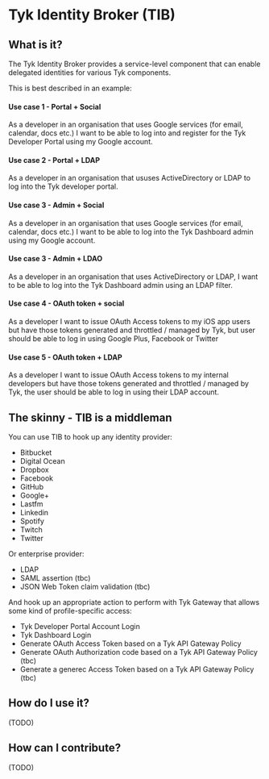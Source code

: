 Tyk Identity Broker (TIB)
=========================

## What is it?

The Tyk Identity Broker provides a service-level component that can enable delegated identities for various Tyk components. 

This is best described in an example:

#### Use case 1 - Portal + Social

As a developer in an organisation that uses Google services (for email, calendar, docs etc.) I want to be able to log into and register for the Tyk Developer Portal using my Google account.

#### Use case 2 - Portal + LDAP

As a developer in an organisation that ususes ActiveDirectory or LDAP to log into the Tyk developer portal.

#### Use case 3 - Admin + Social

As a developer in an organisation that uses Google services (for email, calendar, docs etc.) I want to be able to log into the Tyk Dashboard admin using my Google account.

#### Use case 3 - Admin + LDAO

As a developer in an organisation that uses ActiveDirectory or LDAP, I want to be able to log into the Tyk Dashboard admin using an LDAP filter.

#### Use case 4 - OAuth token + social

As a developer I want to issue OAuth Access tokens to my iOS app users but have those tokens generated and throttled / managed by Tyk, but user should be able to log in using Google Plus, Facebook or Twitter

#### Use case 5 - OAuth token + LDAP

As a developer I want to issue OAuth Access tokens to my internal developers but have those tokens generated and throttled / managed by Tyk, the user should be able to log in using their LDAP account.

## The skinny - TIB is a middleman

You can use TIB to hook up any identity provider:

- Bitbucket
- Digital Ocean
- Dropbox
- Facebook
- GitHub
- Google+
- Lastfm
- Linkedin
- Spotify
- Twitch
- Twitter

Or enterprise provider:

- LDAP
- SAML assertion (tbc)
- JSON Web Token claim validation (tbc)

And hook up an appropriate action to perform with Tyk Gateway that allows some kind of profile-specific access:

- Tyk Developer Portal Account Login
- Tyk Dashboard Login
- Generate OAuth Access Token based on a Tyk API Gateway Policy
- Generate OAuth Authorization code based on a Tyk API Gateway Policy (tbc)
- Generate a generec Access Token based on a Tyk API Gateway Policy (tbc)

## How do I use it?

(TODO)

## How can I contribute?

(TODO)